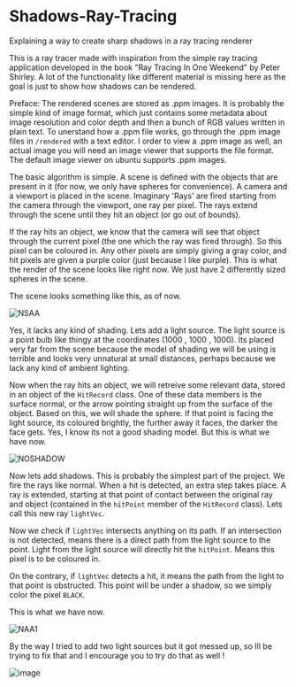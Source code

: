 # Shadows-Ray-Tracing
Explaining a way to create sharp shadows in a ray tracing renderer

This is a ray tracer made with inspiration from the simple ray tracing application developed in the book "Ray Tracing In One Weekend" by Peter Shirley.
A lot of the functionality like different material is missing here as the goal is just to show how shadows can be rendered.

Preface: The rendered scenes are stored as .ppm images. It is probably the simple kind of image format, which just contains some metadata about image resolution and color depth and then a bunch of RGB values written in plain text. To unerstand how a .ppm file works, go through the .ppm image files in ```/rendered``` with a text editor. I order to view a .ppm image as well, an actual image you will need an image viewer that supports the file format. The default image viewer on ubuntu supports .ppm images.

The basic algorithm is simple. A scene is defined with the objects that are present in it (for now, we only have spheres for convenience). A camera and a viewport is placed in the scene. Imaginary 'Rays' are fired starting from the camera through the viewport, one ray per pixel. The rays extend through the scene until they hit an object (or go out of bounds).

If the ray hits an object, we know that the camera will see that object through the current pixel (the one which the ray was fired through). So this pixel can be coloured in. Any other pixels are simply giving a gray color, and hit pixels are given a purple color (just because I like purple). This is what the render of the scene looks like right now. We just have 2 differently sized spheres in the scene.

The scene looks something like this, as of now.


![NSAA](https://github.com/Bruhout/Shadows-Ray-Tracing/assets/147948392/bf77168d-aca7-4a65-b53a-35520714b064)


Yes, it lacks any kind of shading. Lets add a light source.
The light source is a point bulb like thingy at the coordinates (1000 , 1000 , 1000). Its placed very far from the scene because the model of shading we will be using is terrible and looks very unnatural at small distances, perhaps because we lack any kind of ambient lighting.

Now when the ray hits an object, we will retreive some relevant data, stored in an object of the ```HitRecord``` class. One of these data members is the surface normal, or the arrow pointing straight up from the surface of the object.
Based on this, we will shade the sphere. If that point is facing the light source, its coloured brightly, the further away it faces, the darker the face gets.
Yes, I know its not a good shading model. But this is what we have now.


![NOSHADOW](https://github.com/Bruhout/Shadows-Ray-Tracing/assets/147948392/b5121f0b-e037-4fc1-906f-caecbf58ad41)


Now lets add shadows. This is probably the simplest part of the project.
We fire the rays like normal. When a hit is detected, an extra step takes place. A ray is extended, starting at that point of contact between the original ray and object (contained in the ```hitPoint``` member of the ```HitRecord``` class).
Lets call this new ray ```lightVec```.

Now we check if ```lightVec``` intersects anything on its path. If an intersection is not detected, means there is a direct path from the light source to the point. Light from the light source will directly hit the ```hitPoint```. Means this pixel is to be coloured in.

On the contrary, if ```lightVec``` detects a hit, it means the path from the light to that point is obstructed. This point will be under a shadow, so we simply color the pixel ```BLACK```.

This is what we have now.

![NAA1](https://github.com/Bruhout/Shadows-Ray-Tracing/assets/147948392/9c4c29a2-2ff3-4484-a5d7-e73176b6ad01)

By the way I tried to add two light sources but it got messed up, so Ill be trying to fix that and I encourage you to try do that as well !

![image](https://github.com/Bruhout/Shadows-Ray-Tracing/assets/147948392/73c1fbd0-c7b1-4f87-8288-f1c60b39c129)

